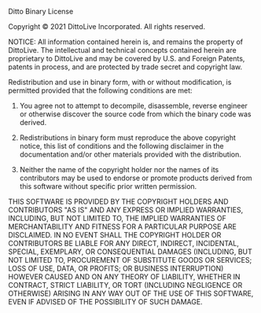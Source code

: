 Ditto Binary License

Copyright © 2021 DittoLive Incorporated. All rights reserved.

NOTICE: All information contained herein is, and remains the property of
DittoLive. The intellectual and technical concepts contained herein are
proprietary to DittoLive and may be covered by U.S. and Foreign Patents,
patents in process, and are protected by trade secret and copyright law.

Redistribution and use in binary form, with or without modification, is
permitted provided that the following conditions are met:

1. You agree not to attempt to decompile, disassemble, reverse engineer or
otherwise discover the source code from which the binary code was derived.

2. Redistributions in binary form must reproduce the above copyright notice,
this list of conditions and the following disclaimer in the documentation
and/or other materials provided with the distribution.

3. Neither the name of the copyright holder nor the names of its
contributors may be used to endorse or promote products derived from this
software without specific prior written permission.

THIS SOFTWARE IS PROVIDED BY THE COPYRIGHT HOLDERS AND CONTRIBUTORS "AS IS"
AND ANY EXPRESS OR IMPLIED WARRANTIES, INCLUDING, BUT NOT LIMITED TO, THE
IMPLIED WARRANTIES OF MERCHANTABILITY AND FITNESS FOR A PARTICULAR PURPOSE
ARE DISCLAIMED. IN NO EVENT SHALL THE COPYRIGHT HOLDER OR CONTRIBUTORS BE
LIABLE FOR ANY DIRECT, INDIRECT, INCIDENTAL, SPECIAL, EXEMPLARY, OR
CONSEQUENTIAL DAMAGES (INCLUDING, BUT NOT LIMITED TO, PROCUREMENT OF
SUBSTITUTE GOODS OR SERVICES; LOSS OF USE, DATA, OR PROFITS; OR BUSINESS
INTERRUPTION) HOWEVER CAUSED AND ON ANY THEORY OF LIABILITY, WHETHER IN
CONTRACT, STRICT LIABILITY, OR TORT (INCLUDING NEGLIGENCE OR OTHERWISE)
ARISING IN ANY WAY OUT OF THE USE OF THIS SOFTWARE, EVEN IF ADVISED OF THE
POSSIBILITY OF SUCH DAMAGE.
